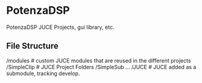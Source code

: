 # PotenzaDSP
PotenzaDSP JUCE Projects, gui library, etc.

## File Structure

/modules  # custom JUCE modules that are reused in the different projects
/SimpleClip # JUCE Project Folders
/SimpleSub
...
/JUCE  # JUCE added as a submodule, tracking develop.
